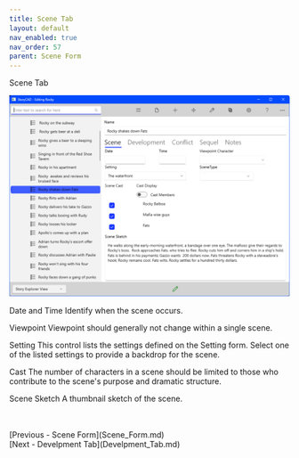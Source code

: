 ```yaml
---
title: Scene Tab
layout: default
nav_enabled: true
nav_order: 57
parent: Scene Form
---
```


Scene Tab

![](Scene-Scene-Tab.png)

Date and Time		Identify when the scene occurs.

Viewpoint		Viewpoint should generally not change within a single scene.

Setting		This control lists the settings defined on the Setting form.  Select one of the listed settings to provide a backdrop for the scene.

Cast		The number of characters in a scene should be limited to those who contribute to the scene's purpose and dramatic structure.

Scene Sketch		A thumbnail sketch of the scene.


 <br/>
 <br/>
[Previous - Scene Form](Scene_Form.md) <br/>
[Next - Develpment Tab](Develpment_Tab.md) <br/>

